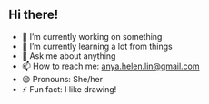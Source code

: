 ## Hi there!


- 🔭 I’m currently working on something
- 🌱 I’m currently learning a lot from things
- 💬 Ask me about anything
- 📫 How to reach me: anya.helen.lin@gmail.com
- 😄 Pronouns: She/her
- ⚡ Fun fact: I like drawing!
